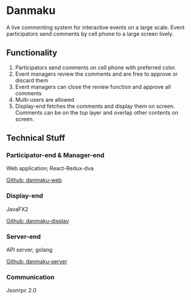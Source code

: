 # Danmaku

A live commenting system for interactive events on a large scale. Event participators send comments by cell phone to a large screen lively.

## Functionality

1. Participators send comments on cell phone with preferred color.
2. Event managers review the comments and are free to approve or discard them
3. Event managers can close the review function and approve all comments
4. Multi-users are allowed
5. Display-end fetches the comments and display them on screen. Comments can be on the top layer and overlap other contents on screen.

## Technical Stuff

### Participator-end & Manager-end

Web application; React-Redux-dva

[Github: danmaku-web](https://github.com/antenna3mt/danmaku-web)

### Display-end

JavaFX2

[Github: danmaku-display](https://github.com/antenna3mt/danmaku-display)

### Server-end

API server; golang

[Github: danmaku-server](https://github.com/antenna3mt/danmaku-server)

### Communication

Jsonrpc 2.0

